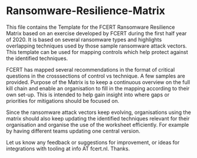 # Ransomware-Resilience-Matrix

This file contains the Template for the FCERT Ransomware Resilience Matrix based on an exercise developed by FCERT during the first half year of 2020.
It is based on several ransomware types and highlights overlapping techniques used by those sample ransomware attack vectors.
This template can be used for mapping controls which help protect against the identified techniques.

FCERT has mapped several recommendations in the format of critical questions in the crosssections of control vs technique. A few samples are provided.
Purpose of the Matrix is to keep a continuous overview on the full kill chain and enable an organisation to fill in the mapping according to their own set-up.
This is intended to help gain insight into where gaps or priorities for mitigations should be focused on.

Since the ransomware attack vectors keep evolving, organisations using the matrix should also keep updating the identified techniques relevant for their organisation and organise the use of the worksheet efficiently. For example by having different teams updating one central version.

Let us know any feedback or suggestions for improvement, or ideas for integrations with tooling at info AT fcert.nl. Thanks.

